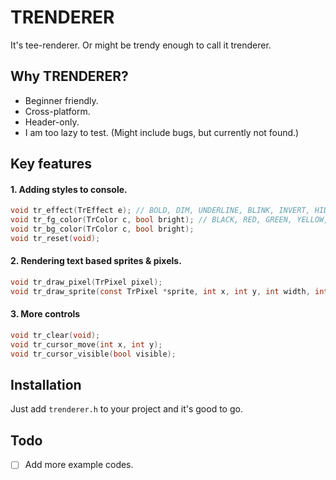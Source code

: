 # TRENDERER
It's tee-renderer. Or might be trendy enough to call it trenderer.

## Why TRENDERER?
  - Beginner friendly.
  - Cross-platform.
  - Header-only.
  - I am too lazy to test. (Might include bugs, but currently not found.)

## Key features
#### 1. Adding styles to console.
```c
void tr_effect(TrEffect e); // BOLD, DIM, UNDERLINE, BLINK, INVERT, HIDDEN, STRIKETHROUGH
void tr_fg_color(TrColor c, bool bright); // BLACK, RED, GREEN, YELLOW, BLUE, MAGENTA, CYAN, WHITE
void tr_bg_color(TrColor c, bool bright);
void tr_reset(void);
```
#### 2. Rendering text based sprites & pixels.
```c
void tr_draw_pixel(TrPixel pixel);
void tr_draw_sprite(const TrPixel *sprite, int x, int y, int width, int height);
```
#### 3. More controls
```c
void tr_clear(void);
void tr_cursor_move(int x, int y);
void tr_cursor_visible(bool visible);
```
## Installation
Just add `trenderer.h` to your project and it's good to go.

## Todo
- [ ] Add more example codes.
